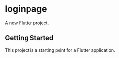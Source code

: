# loginpage

A new Flutter project.

## Getting Started

This project is a starting point for a Flutter application.

